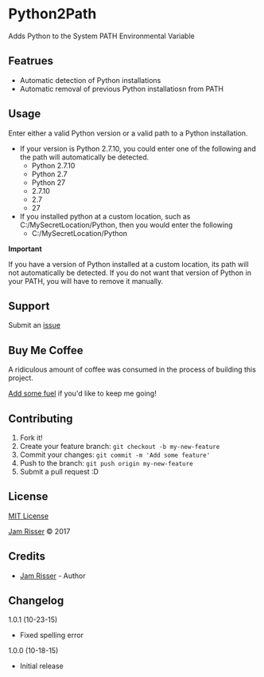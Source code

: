 # Python2Path

Adds Python to the System PATH Environmental Variable


## Featrues
<!------------------------------------------------------->

* Automatic detection of Python installations
* Automatic removal of previous Python installatiosn from PATH


## Usage
<!------------------------------------------------------->

Enter either a valid Python version or a valid path to a Python installation.
  * If your version is Python 2.7.10, you could enter one of the following and the path will automatically be detected.
    * Python 2.7.10
    * Python 2.7
    * Python 27
    * 2.7.10
    * 2.7
    * 27
  * If you installed python at a custom location, such as C:/MySecretLocation/Python, then you would enter the following
    * C:/MySecretLocation/Python

__Important__

If you have a version of Python installed at a custom location, its path will not automatically be detected.  If you do not want that version of Python in your PATH, you will have to remove it manually.


## Support
<!------------------------------------------------------->

Submit an [issue](https://github.com/jamrizzi/python2path/issues/new)


## Buy Me Coffee
<!------------------------------------------------------->

A ridiculous amount of coffee was consumed in the process of building this project.

[Add some fuel](https://jamrizzi.com/#!/buy-me-coffee) if you'd like to keep me going!


## Contributing
<!------------------------------------------------------->

1. Fork it!
2. Create your feature branch: `git checkout -b my-new-feature`
3. Commit your changes: `git commit -m 'Add some feature'`
4. Push to the branch: `git push origin my-new-feature`
5. Submit a pull request :D


## License
<!------------------------------------------------------->

[MIT License](https://github.com/jamrizzi/readme/blob/master/LICENSE)

[Jam Risser](https://jamrizzi.com) &copy; 2017


## Credits
<!------------------------------------------------------->

* [Jam Risser](https://jamrizzi.com) - Author


## Changelog
<!------------------------------------------------------->

1.0.1 (10-23-15)
* Fixed spelling error

1.0.0 (10-18-15)
* Initial release
